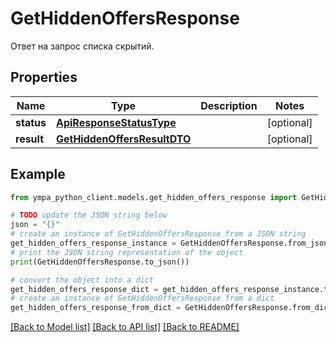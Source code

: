 # GetHiddenOffersResponse

Ответ на запрос списка скрытий.

## Properties

Name | Type | Description | Notes
------------ | ------------- | ------------- | -------------
**status** | [**ApiResponseStatusType**](ApiResponseStatusType.md) |  | [optional] 
**result** | [**GetHiddenOffersResultDTO**](GetHiddenOffersResultDTO.md) |  | [optional] 

## Example

```python
from ympa_python_client.models.get_hidden_offers_response import GetHiddenOffersResponse

# TODO update the JSON string below
json = "{}"
# create an instance of GetHiddenOffersResponse from a JSON string
get_hidden_offers_response_instance = GetHiddenOffersResponse.from_json(json)
# print the JSON string representation of the object
print(GetHiddenOffersResponse.to_json())

# convert the object into a dict
get_hidden_offers_response_dict = get_hidden_offers_response_instance.to_dict()
# create an instance of GetHiddenOffersResponse from a dict
get_hidden_offers_response_from_dict = GetHiddenOffersResponse.from_dict(get_hidden_offers_response_dict)
```
[[Back to Model list]](../README.md#documentation-for-models) [[Back to API list]](../README.md#documentation-for-api-endpoints) [[Back to README]](../README.md)


